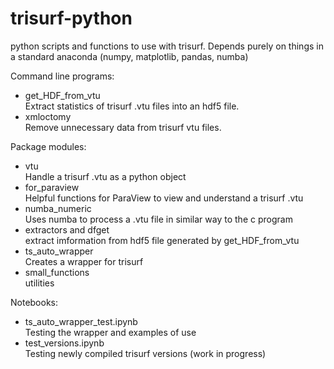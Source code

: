 # trisurf-python
python scripts and functions to use with trisurf. Depends purely on things in a standard anaconda (numpy, matplotlib, pandas, numba)  

Command line programs:  
* get_HDF_from_vtu  
    Extract statistics of trisurf .vtu files into an hdf5 file.  
* xmloctomy  
    Remove unnecessary data from trisurf vtu files.  

Package modules:  
* vtu  
    Handle a trisurf .vtu as a python object  
* for_paraview  
    Helpful functions for ParaView to view and understand a trisurf .vtu  
* numba_numeric  
    Uses numba to process a .vtu file in similar way to the c program  
* extractors and dfget  
    extract imformation from hdf5 file generated by get_HDF_from_vtu  
* ts_auto_wrapper   
    Creates a wrapper for trisurf  
* small_functions  
    utilities  

Notebooks:  
* ts_auto_wrapper_test.ipynb  
    Testing the wrapper and examples of use  
* test_versions.ipynb  
    Testing newly compiled trisurf versions (work in progress)